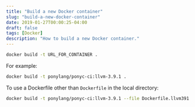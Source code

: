 ```yaml
---
title: "Build a new Docker container"
slug: "build-a-new-docker-container"
date: 2019-01-27T00:00:25-04:00
draft: false
tags: [Docker]
description: "How to build a new Docker container."
---
```

```bash
docker build -t URL_FOR_CONTAINER .
```

For example:

```bash
docker build -t ponylang/ponyc-ci:llvm-3.9.1 .
```

To use a Dockerfile other than `Dockerfile` in the local directory:

```bash
docker build -t ponylang/ponyc-ci:llvm-3.9.1 --file Dockerfile.llvm391 .
```
